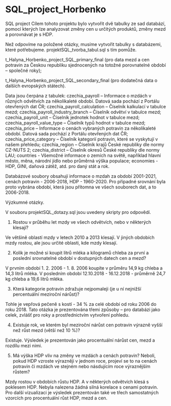 # SQL_project_Horbenko
SQL project
Cílem tohoto projektu bylo vytvořit dvě tabulky ze sad databází, pomocí kterých lze analyzovat změny cen u určitých produktů, změny mezd a porovnávat je s HDP.

Než odpovíme na položené otázky, musíme vytvořit tabulky s databázemi, které potřebujeme. projektSQL_tvorba_tabul.sql s tím pomůže.

t_Halyna_Horbenko_project_SQL_primary_final (pro data mezd a cen potravin za Českou republiku sjednocených na totožné porovnatelné období – společné roky);

t_Halyna_Horbenko_project_SQL_secondary_final (pro dodatečná data o dalších evropských státech).

Data jsou čerpána z tabulek: 
czechia_payroll – Informace o mzdách v různých odvětvích za několikaleté období. Datová sada pochází z Portálu otevřených dat ČR;
czechia_payroll_calculation – Číselník kalkulací v tabulce mezd;
czechia_payroll_industry_branch – Číselník odvětví v tabulce mezd;
czechia_payroll_unit – Číselník jednotek hodnot v tabulce mezd;
czechia_payroll_value_type – Číselník typů hodnot v tabulce mezd;
czechia_price – Informace o cenách vybraných potravin za několikaleté období. Datová sada pochází z Portálu otevřených dat ČR;
czechia_price_category – Číselník kategorií potravin, které se vyskytují v našem přehledu;
czechia_region – Číselník krajů České republiky dle normy CZ-NUTS 2;
czechia_district – Číselník okresů České republiky dle normy LAU;
countries - Všemožné informace o zemích na světě, například hlavní město, měna, národní jídlo nebo průměrná výška populace;
economies - HDP, GINI, daňová zátěž, atd. pro daný stát a rok.

Databázové soubory obsahují informace o mzdah za období 2001-2021, cenách potravin - 2006-2018, HDP - 1960-2020. Pro případné srovnání byla proto vybrána období, která jsou přítomna ve všech souborech dat, a to 2006-2018.

Výzkumné otázky.

V souboru projektSQL_dotazy.sql jsou uvedeny skripty pro odpovědí.

1.	Rostou v průběhu let mzdy ve všech odvětvích, nebo v některých klesají?

Ve většině oblastí mzdy v letech 2010 a 2013 klesají. V jiných obdobích mzdy rostou, ale jsou určité oblasti, kde mzdy klesají.

2.	Kolik je možné si koupit litrů mléka a kilogramů chleba za první a poslední srovnatelné období v dostupných datech cen a mezd?

V prvním období 1. 2. 2006 - 1. 8. 2006 koupíte v průměru 14,9 kg chleba a 14,3 litrů mléka. V posledním období 12.10.2018 - 16.12.2018 - průměrně 24,7 kg chleba a 19,6 litrů mléka.

3.	Která kategorie potravin zdražuje nejpomaleji (je u ní nejnižší percentuální meziroční nárůst)?

Tohle je vepřová pečeně s kostí - 34 % za celé období od roku 2006 do roku 2018. Tato otázka je prezentována třemi způsoby – pro databázi jako celek, zvlášť pro roky a prostřednictvím vytvoření pohledu.

4.	Existuje rok, ve kterém byl meziroční nárůst cen potravin výrazně vyšší než růst mezd (větší než 10 %)?

Existuje. Výsledek je prezentován jako procentuální nárůst cen, mezd a rozdílu mezi nimi.

5.	Má výška HDP vliv na změny ve mzdách a cenách potravin? Neboli, pokud HDP vzroste výrazněji v jednom roce, projeví se to na cenách potravin či mzdách ve stejném nebo násdujícím roce výraznějším růstem?

Mzdy rostou v obdobích růstu HDP. A v některých odvětvích klesá s poklesem HDP. Nebyla nalezena žádná silná korelace s cenami potravin.
Pro další vizualizaci je výsledek prezentován také ve třech samostatných vzorcích pro procentuální růst HDP, mezd a cen.
